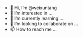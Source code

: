 - 👋 Hi, I’m @weixuntang
- 👀 I’m interested in ...
- 🌱 I’m currently learning ...
- 💞️ I’m looking to collaborate on ...
- 📫 How to reach me ...

<!---
weixuntang/weixuntang is a ✨ special ✨ repository because its `README.md` (this file) appears on your GitHub profile.
You can click the Preview link to take a look at your changes.
--->
